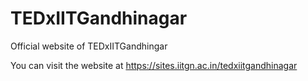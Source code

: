 # TEDxIITGandhinagar
Official website of TEDxIITGandhingar

You can visit the website at https://sites.iitgn.ac.in/tedxiitgandhinagar
